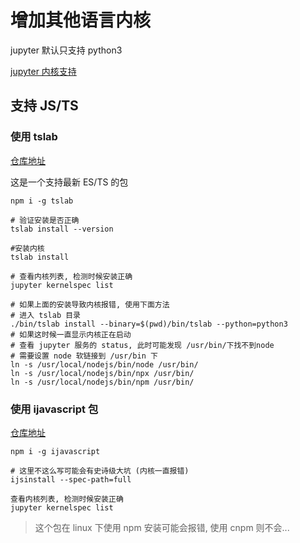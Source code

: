 # 增加其他语言内核

jupyter 默认只支持 python3

[jupyter 内核支持](https://github.com/jupyter/jupyter/wiki/Jupyter-kernels)

## 支持 JS/TS

### 使用 tslab

[仓库地址](https://github.com/yunabe/tslab)

这是一个支持最新 ES/TS 的包

```
npm i -g tslab

# 验证安装是否正确
tslab install --version

#安装内核
tslab install

# 查看内核列表, 检测时候安装正确
jupyter kernelspec list

# 如果上面的安装导致内核报错, 使用下面方法
# 进入 tslab 目录
./bin/tslab install --binary=$(pwd)/bin/tslab --python=python3
# 如果这时候一直显示内核正在启动
# 查看 jupyter 服务的 status, 此时可能发现 /usr/bin/下找不到node
# 需要设置 node 软链接到 /usr/bin 下
ln -s /usr/local/nodejs/bin/node /usr/bin/
ln -s /usr/local/nodejs/bin/npx /usr/bin/
ln -s /usr/local/nodejs/bin/npm /usr/bin/

```

### 使用 ijavascript 包

[仓库地址](https://github.com/n-riesco/ijavascript)

```shell
npm i -g ijavascript

# 这里不这么写可能会有史诗级大坑 (内核一直报错)
ijsinstall --spec-path=full

查看内核列表, 检测时候安装正确
jupyter kernelspec list
```

> 这个包在 linux 下使用 npm 安装可能会报错, 使用 cnpm 则不会...


